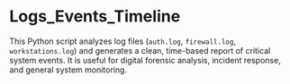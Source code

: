# Logs_Events_Timeline
This Python script analyzes log files (`auth.log`, `firewall.log`, `workstations.log`) and generates a clean, time-based report of critical system events. It is useful for digital forensic analysis, incident response, and general system monitoring.

